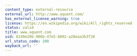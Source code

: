 ```yaml
---
content_type: external-resource
external_url: http://www.aquent.com/
has_external_license_warning: true
license: https://en.wikipedia.org/wiki/All_rights_reserved
status: valid
title: www.aquent.com
uid: 6249e20b-906b-47e5-8892-a20eaa3b3f28
url_status_code: 200
wayback_url: ''
---
```

